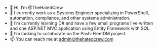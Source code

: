 - 👋 Hi, I’m @TheHatedCrew
- 👀 I currently work as a Systems Engineer specializing in PowerShell, automation, compliance, and other systems administration.
- 🌱 I’m currently learning C# and have a few small programs I've written and one ASP.NET MVC application using Entity Framework with SQL.
- 💞️ I’m looking to collaborate on the Posh-FleetDM project.
- 📫 You can reach me at admin@thehatedcrew.com

<!---
TheHatedCrew/TheHatedCrew is a ✨ special ✨ repository because its `README.md` (this file) appears on your GitHub profile.
You can click the Preview link to take a look at your changes.
--->
